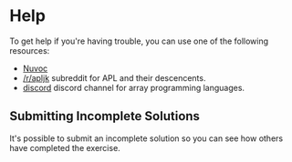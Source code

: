 # Help

To get help if you're having trouble, you can use one of the following resources:

- [Nuvoc](https://code.jsoftware.com/wiki/NuVoc)
- [/r/apljk](https://www.reddit.com/r/apljk) subreddit for APL and their descencents.
- [discord](https://discord.gg/jA4pRNx5) discord channel for array programming languages.

## Submitting Incomplete Solutions
It's possible to submit an incomplete solution so you can see how others have completed the exercise.
